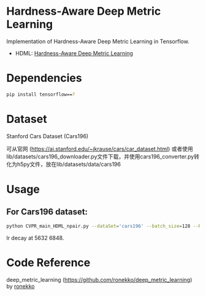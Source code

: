 # Hardness-Aware Deep Metric Learning
Implementation of Hardness-Aware Deep Metric Learning in Tensorflow.

- HDML:  [Hardness-Aware Deep Metric Learning](http://.pdf)


# Dependencies
```bash
pip install tensorflow==?
```

# Dataset
Stanford Cars Dataset (Cars196)

可从官网 (https://ai.stanford.edu/~jkrause/cars/car_dataset.html) 或者使用lib/datasets/cars196_downloader.py文件下载，并使用cars196_converter.py转化为h5py文件，放在lib/datasets/data/cars196

# Usage
## For Cars196 dataset:

```bash
python CVPR_main_HDML_npair.py --dataSet='cars196' --batch_size=128 --Regular_factor=5e-3 --init_learning_rate=7e-5 --load_formalVal=False --embedding_size=128 --loss_l2_reg=3e-3 --init_batch_per_epoch=500 --batch_per_epoch=64 --max_steps=8000 --beta=1e+4 --lr_gen=1e-2 --num_class=99 --_lambda=0.5 --s_lr=1e-3
```

lr decay at 5632 6848.


# Code Reference
deep\_metric\_learning (https://github.com/ronekko/deep_metric_learning) by [ronekko](https://github.com/ronekko)
